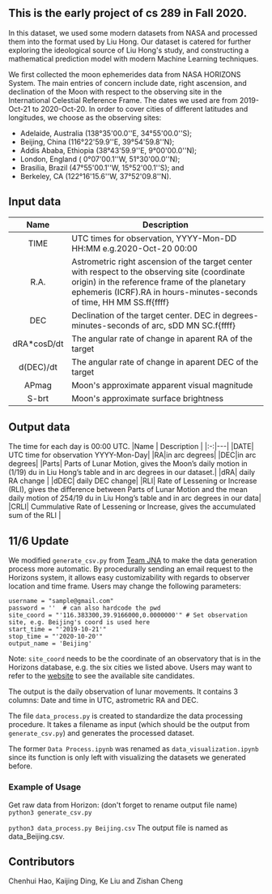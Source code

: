 ## This is the early project of cs 289 in Fall 2020. 

In this dataset, we used some modern datasets from NASA and processed them into the format used by Liu Hong. Our dataset is catered for further exploring the ideological source of Liu Hong's study, and constructing a mathematical prediction model with modern Machine Learning techniques.

We first collected the moon ephemerides data from NASA HORIZONS System. The main entries of concern include date, right ascension, and declination of the Moon with respect to the observing site in the International Celestial Reference Frame. The dates we used are from 2019-Oct-21 to 2020-Oct-20. In order to cover cities of different latitudes and longitudes, we choose as the observing sites:
- Adelaide, Australia (138°35'00.0''E, 34°55'00.0''S); 
- Beijing, China (116°22'59.9''E, 39°54'59.8''N); 
- Addis Ababa, Ethiopia (38°43'59.9''E, 9°00'00.0''N); 
- London, England ( 0°07'00.1''W, 51°30'00.0''N); 
- Brasilia, Brazil (47°55'00.1''W, 15°52'00.1''S); and 
- Berkeley, CA (122°16'15.6''W, 37°52'09.8''N).

## Input data
|Name | Description |
|:-:|---|
|TIME| UTC times for observation, YYYY-Mon-DD HH:MM e.g.2020-Oct-20 00:00  | 
|R.A.| Astrometric right ascension of the target center with respect to the observing site (coordinate origin) in the reference frame of the planetary ephemeris (ICRF).RA  in hours-minutes-seconds of time, HH MM SS.ff{ffff}|   
|DEC| Declination of the target center. DEC in degrees-minutes-seconds of arc,  sDD MN SC.f{ffff}|
|dRA*cosD/dt|The angular rate of change in aparent RA of the target|
|d(DEC)/dt|The angular rate of change in aparent DEC of the target|
|APmag|Moon's approximate apparent visual magnitude|
|S-brt|Moon's approximate surface brightness|


## Output data
The time for each day is 00:00 UTC.
|Name | Description | 
|:-:|---|
|DATE| UTC time for observation YYYY-Mon-Day| 
|RA|in arc degrees|
|DEC|in arc degrees|
|Parts| Parts of Lunar Motion, gives the Moon’s daily motion in (1/19) du in Liu Hong’s table and in arc degrees in our dataset.|
|dRA| daily RA change |
|dDEC| daily DEC change|
|RLI| Rate of Lessening or Increase (RLI), gives the difference between Parts of Lunar Motion and the mean daily motion of 254/19 du in Liu Hong’s table and in arc degrees in our data|
|CRLI| Cummulative Rate of Lessening or Increase, gives the accumulated sum of the RLI |

## 11/6 Update
We modified <code>generate_csv.py</code> from [Team JNA](https://github.com/NaveenGop/astro-data) to make the data generation process more automatic. By procedurally sending an email request to the Horizons system, it allows easy customizability with regards to observer location and time frame. Users may change the following parameters:

    username = "sample@gmail.com"
    password = ''  # can also hardcode the pwd
    site_coord = "'116.383300,39.9166000,0.0000000'" # Set observation site, e.g. Beijing's coord is used here
    start_time = "'2019-10-21'"
    stop_time = "'2020-10-20'"
    output_name = 'Beijing' 

Note: <code>site_coord</code> needs to be the coordinate of an observatory that is in the Horizons database, e.g. the six cities we listed above. Users may want to refer to the [website](https://ssd.jpl.nasa.gov/horizons.cgi?s_loc=1#top) to see the available site candidates.

The output is the daily observation of lunar movements. It contains 3 columns: Date and time in UTC, astrometric RA and DEC.

The file <code>data_process.py</code> is created to standardize the data processing procedure. It takes a filename as input (which should be the output from <code>generate_csv.py</code>) and generates the processed dataset.

The former <code>Data Process.ipynb</code> was renamed as <code>data_visualization.ipynb</code> since its function is only left with visualizing the datasets we generated before.

### Example of Usage
Get raw data from Horizon: 
(don't forget to rename output file name)
 <code>python3 generate_csv.py</code> 
 
 <code>python3 data_process.py Beijing.csv</code> 
The output file is named as data_Beijing.csv.

## Contributors
Chenhui Hao, Kaijing Ding, Ke Liu and Zishan Cheng


